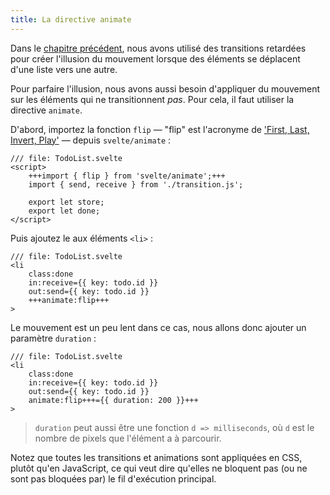 ```yaml
---
title: La directive animate
---
```


Dans le [chapitre précédent](/tutorial/deferred-transitions), nous avons utilisé des transitions retardées pour créer l'illusion du mouvement lorsque des éléments se déplacent d'une liste vers une autre.

Pour parfaire l'illusion, nous avons aussi besoin d'appliquer du mouvement sur les éléments qui ne transitionnent _pas_. Pour cela, il faut utiliser la directive `animate`.

D'abord, importez la fonction `flip` — "flip" est l'acronyme de ['First, Last, Invert, Play'](https://aerotwist.com/blog/flip-your-animations/) — depuis `svelte/animate` :

```svelte
/// file: TodoList.svelte
<script>
	+++import { flip } from 'svelte/animate';+++
	import { send, receive } from './transition.js';

	export let store;
	export let done;
</script>
```

Puis ajoutez le aux éléments `<li>` :

```svelte
/// file: TodoList.svelte
<li
	class:done
	in:receive={{ key: todo.id }}
	out:send={{ key: todo.id }}
	+++animate:flip+++
>
```

Le mouvement est un peu lent dans ce cas, nous allons donc ajouter un paramètre `duration` :

```svelte
/// file: TodoList.svelte
<li
	class:done
	in:receive={{ key: todo.id }}
	out:send={{ key: todo.id }}
	animate:flip+++={{ duration: 200 }}+++
>
```

> `duration` peut aussi être une fonction `d => milliseconds`, où `d` est le nombre de pixels que l'élément a à parcourir.

Notez que toutes les transitions et animations sont appliquées en CSS, plutôt qu'en JavaScript, ce qui veut dire qu'elles ne bloquent pas (ou ne sont pas bloquées par) le fil d'exécution principal.
